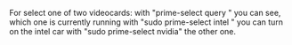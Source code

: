 For select one of two videocards:
with    "prime-select query " you can see, which one is currently running
with   "sudo prime-select intel "  you can turn on the intel car
with    "sudo prime-select nvidia" the other one.

